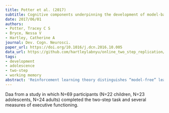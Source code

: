 ```yaml
---
title: Potter et al. (2017)
subtitle: Cognitive components underpinning the development of model-based learning
date: 2017/06/01
authors:
- Potter, Tracey C S
- Bryce, Nessa V
- Hartley, Catherine A
journal: Dev. Cogn. Neurosci.
paper_url: https://doi.org/10.1016/j.dcn.2016.10.005
data_url: https://github.com/hartleylabnyu/online_two_step_replication/tree/master/analysis_code_and_data/data/potter
tags:
- development
- adolescence
- two-step
- working memory
abstract: 'Reinforcement learning theory distinguishes “model-free” learning, which fosters reflexive repetition of previously rewarded actions, from “model-based” learning, which recruits a mental model of the environment to flexibly select goal-directed actions. Whereas model-free learning is evident across development, recruitment of model-based learning appears to increase with age. However, the cognitive processes underlying the development of model-based learning remain poorly characterized. Here, we examined whether age-related differences in cognitive processes underlying the construction and flexible recruitment of mental models predict developmental increases in model-based choice. In a cohort of participants aged 9–25, we examined whether the abilities to infer sequential regularities in the environment (“statistical learning”), maintain information in an active state (“working memory”) and integrate distant concepts to solve problems (“fluid reasoning”) predicted age-related improvements in model-based choice. We found that age-related improvements in statistical learning performance did not mediate the relationship between age and model-based choice. Ceiling performance on our working memory assay prevented examination of its contribution to model-based learning. However, age-related improvements in fluid reasoning statistically mediated the developmental increase in the recruitment of a model-based strategy. These findings suggest that gradual development of fluid reasoning may be a critical component process underlying the emergence of model-based learning.'
---
```


Daa from a study in which N=69 participants (N=22 children, N=23 adolescents, N=24 adults) completed the two-step task and several measures of executive functioning.
